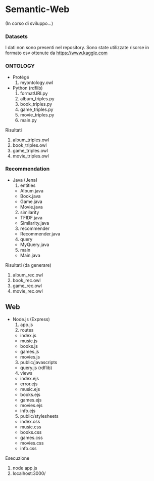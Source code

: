 # Semantic-Web

(In corso di sviluppo...)

### Datasets
I dati non sono presenti nel repository.
Sono state utilizzate risorse in formato csv ottenute da https://www.kaggle.com

### ONTOLOGY

* Protégé
  1. myontology.owl
* Python (rdflib)
  1. formatURI.py
  2. album_triples.py
  3. book_triples.py
  4. game_triples.py
  5. movie_triples.py
  6. main.py

Risultati
  1. album_triples.owl
  2. book_triples.owl
  3. game_triples.owl
  4. movie_triples.owl

### Recommendation

* Java (Jena)
  1. entities
    - Album.java
    - Book.java
    - Game.java
    - Movie.java
  2. similarity
    - TFIDF.java
    - Similarity.java
  3. recommender
    - Recommender.java
  4. query
    - MyQuery.java
  5. main
    - Main.java

Risultati (da generare)
  1. album_rec.owl
  2. book_rec.owl
  3. game_rec.owl
  4. movie_rec.owl

## Web

* Node.js (Express)
  1. app.js
  2. routes
    - index.js
    - music.js
    - books.js
    - games.js
    - movies.js
  3. public/javascripts
    - query.js (rdflib)
  4. views
    - index.ejs
    - error.ejs
    - music.ejs
    - books.ejs
    - games.ejs
    - movies.ejs
    - info.ejs
  5. public/stylesheets
    - index.css
    - music.css
    - books.css
    - games.css
    - movies.css
    - info.css
    
Esecuzione
  1. node app.js
  2. localhost:3000/
